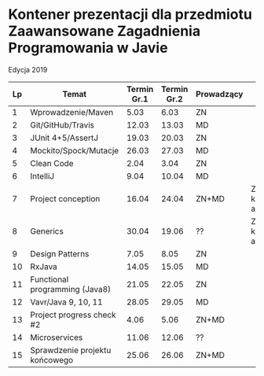 # Kontener prezentacji dla przedmiotu Zaawansowane Zagadnienia Programowania w Javie
Edycja 2019

Lp | Temat | Termin Gr.1 |Termin Gr.2 | Prowadzący | Uwagi
--- | --- | --- | --- | --- | --- 
1 | Wprowadzenie/Maven | 5.03 | 6.03 | ZN | 
2 | Git/GitHub/Travis | 12.03 | 13.03 | MD | 
3 | JUnit 4+5/AssertJ | 19.03 | 20.03 | ZN | 
4 | Mockito/Spock/Mutacje | 26.03 | 27.03 | MD |
5 | Clean Code | 2.04 | 3.04 | ZN |
6 | IntelliJ | 9.04 | 10.04 | MD | 
7 | Project conception | 16.04 | 24.04 | ZN+MD | Zmiany w kalendarzu akademickim
8 | Generics | 30.04 | 19.06 | ?? | Zmiany w kalendarzu akademickim
9 | Design Patterns | 7.05 | 8.05 | ZN |
10 | RxJava | 14.05 | 15.05 | MD | 
11 | Functional programming (Java8) | 21.05 | 22.05 | ZN | 
12 | Vavr/Java 9, 10, 11 | 28.05 | 29.05 | MD | 
13 | Project progress check #2 | 4.06 | 5.06 | ZN+MD | 
14 | Microservices | 11.06 | 12.06 | ?? | 
15 | Sprawdzenie projektu końcowego | 25.06 | 26.06 | ZN+MD | 

